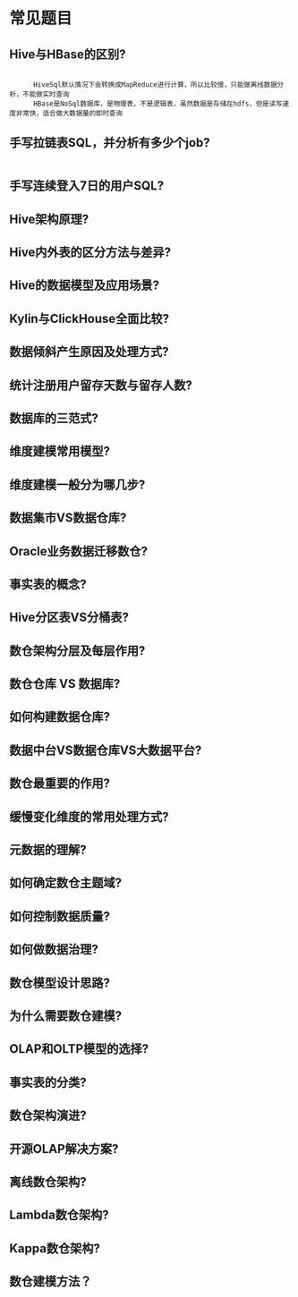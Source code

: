 

# 常见题目

## Hive与HBase的区别?

```

      HiveSql默认情况下会转换成MapReduce进行计算，所以比较慢，只能做离线数据分析，不能做实时查询
      HBase是NoSql数据库，是物理表，不是逻辑表，虽然数据是存储在hdfs，但是读写速度非常快，适合做大数据量的即时查询
```





## 手写拉链表SQL，并分析有多少个job?

```
```





## 手写连续登入7日的用户SQL?





## Hive架构原理?





## Hive内外表的区分方法与差异?





## Hive的数据模型及应用场景?





## Kylin与ClickHouse全面比较?





## 数据倾斜产生原因及处理方式?





## 统计注册用户留存天数与留存人数?





## 数据库的三范式?





## 维度建模常用模型?





## 维度建模一般分为哪几步?





## 数据集市VS数据仓库?





## Oracle业务数据迁移数仓?





## 事实表的概念?



## Hive分区表VS分桶表?



## 数仓架构分层及每层作用?



## 数仓仓库 VS 数据库?



## 如何构建数据仓库?



## 数据中台VS数据仓库VS大数据平台?



## 数仓最重要的作用?



## 缓慢变化维度的常用处理方式?



## 元数据的理解?

## 如何确定数仓主题域?



## 如何控制数据质量?



## 如何做数据治理?

## 数仓模型设计思路?



## 为什么需要数仓建模?



## OLAP和OLTP模型的选择?



## 事实表的分类?

## 数仓架构演进?



## 开源OLAP解决方案?

## 离线数仓架构?



## Lambda数仓架构?

## Kappa数仓架构?



## 数仓建模方法？